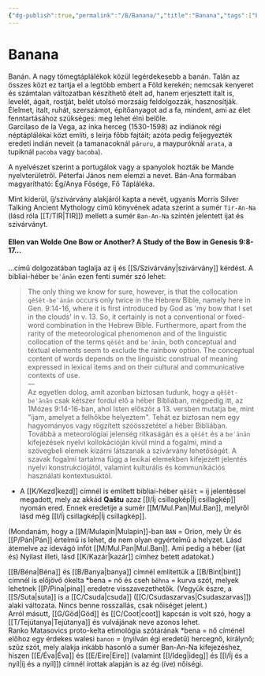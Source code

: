 ```yaml
---
{"dg-publish":true,"permalink":"/B/Banana/","title":"Banana","tags":["Englishtexttranslated"],"created":"2023-10-31T02:55","updated":"2025-04-25T22:10"}
---
```



# Banana

Banán. A nagy tömegtáplálékok közül legérdekesebb a banán. Talán az összes közt ez tartja el a legtöbb embert a Föld kerekén; nemcsak kenyeret és számtalan változatban készíthető ételt ad, hanem erjesztett italt is, levelét, ágait, rostját, belét utolsó morzsáig feldolgozzák, hasznosítják. Élelmet, italt, ruhát, szerszámot, építőanyagot ad a fa, mindent, ami az élet fenntartásához szükséges: meg lehet élni belőle.  
Garcilaso de la Vega, az inka herceg (1530-1598) az indiánok régi néptáplálékai közt említi, s leírja főbb fajtáit; azóta pedig feljegyezték eredeti indián neveit (a tamanacoknál `páruru`, a maypuróknál `arata`, a tupiknál `pacoba` vagy `bacoba`).  

A nyelvészet szerint a portugálok vagy a spanyolok hozták be Mande nyelvterületről. Péterfai János nem elemzi a nevet. Bán-Ana formában magyarítható: Ég/Anya Fősége, Fő Tápláléka.  

Mint kiderül, íj/szivárvány alakjáról kapta a nevét, ugyanis Morris Silver Talking Ancient Mythology című könyvének adata szerint a sumér `Tir-An-Na` (lásd róla [[T/TIR\|TIR]]) mellett a sumér `Ban-An-Na` szintén jelentett íjat és szivárványt.  

#### Ellen van Wolde One Bow or Another? A Study of the Bow in Genesis 9:8-17...

...című dolgozatában taglalja az íj és [[S/Szivárvány\|szivárvány]] kérdést. A bibliai-héber `beʿānān` ezen fenti sumér szó lehet:  
> The only thing we know for sure, however, is that the collocation `qĕšĕt-beʿānān` occurs only twice in the Hebrew Bible, namely here in Gen. 9:14-16, where it is first introduced by God as 'my bow that I set in the clouds' in v. 13. So, it certainly is not a conventional or fixed-word combination in the Hebrew Bible. Furthermore, apart from the rarity of the meteorological phenomenon and of the linguistic collocation of the terms `qĕšĕt` and `beʿānān`, both conceptual and textual elements seem to exclude the rainbow option. The conceptual content of words depends on the linguistic construal of meaning expressed in lexical items and on their cultural and communicative contexts of use.  
> —  
> Az egyetlen dolog, amit azonban biztosan tudunk, hogy a `qĕšĕt-beʿānān` csak kétszer fordul elő a héber Bibliában, mégpedig itt, az 1Mózes 9:14-16-ban, ahol Isten először a 13. versben mutatja be, mint "íjam, amelyet a felhőkbe helyeztem". Tehát ez biztosan nem egy hagyományos vagy rögzített szóösszetétel a héber Bibliában. Továbbá a meteorológiai jelenség ritkaságán és a `qĕšĕt` és a `beʿānān` kifejezések nyelvi kollokációján kívül mind a fogalmi, mind a szövegbeli elemek kizárni látszanak a szivárvány lehetőségét. A szavak fogalmi tartalma függ a lexikai elemekben kifejezett jelentés nyelvi konstrukciójától, valamint kulturális és kommunikációs használati kontextusuktól.  
- A [[K/Kezd\|kezd]] címnél is említett bibliai-héber `qĕšĕt` = íj jelentéssel megadott, mely az akkád **Qaštu** azaz [[I/Íj csillagkép\|Íj csillagkép]] nyomán ered. Ennek eredetije a sumér [[M/Mul.Pan\|Mul.Ban]], melyről lásd még [[I/Íj csillagkép\|Íj csillagkép]].

(Mondanám, hogy a [[M/Mulapin\|Mulapin]]-ban `BAN` = Orion, mely Úr és [[P/Pán\|Pán]] értelmű is lehet, de  nem olyan egyértelmű a helyzet. Lásd átemelve az idevágó infót [[M/Mul.Pan\|Mul.Ban]]. Ami pedig a héber (íjat és) Nyilast illeti, lásd [[K/Kazár\|kazár]] címhez betett adatokat.)  

[[B/Béna\|Béna]] és [[B/Banya\|banya]] címnél említettük a [[B/Bint\|bint]] címnél is előjövő ókelta \*bena = nő és cseh `běhna` = kurva szót, melyek lehetnek [[P/Pina\|pina]] eredetre visszavezethetők. (Vegyük észre, a [[S/Suta\|suta]] is a [[C/Csuda\|csuda]] ([[C/Csudaszarvas\|Csudaszarvas]]) alaki változata. Nincs benne rosszallás, csak nőiséget jelent.)  
Arról másutt, [[G/Göd\|Göd]] és [[C/Coot\|coot]] kapcsán is volt szó, hogy a [[T/Tejútanya\|Tejútanya]] és vulvájának neve azonos lehet.  
Ranko Matasovics proto-kelta etimológia szótárának \*bena = nő címénél előhoz egy érdekes walesi `banon` = (nyilván égi eredetű) hercegnő, királynő; szűz szót, mely alakja inkább hasonló a sumér Ban-An-Na kifejezéshez, hiszen [[E/Éva\|Éva]] és [[E/Eire\|Eire]] (valamint [[I/Ideg\|ideg]] és [[I/Íj és a nyíl\|íj és a nyíl]]) címnél írottak alapján is az ég (íve) nőiségi.  
